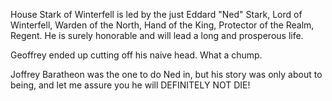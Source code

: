 House Stark of Winterfell is led by the just Eddard "Ned" Stark, Lord of
Winterfell, Warden of the North, Hand of the King, Protector of the Realm,
Regent.  He is surely honorable and will lead a long and prosperous life.

Geoffrey ended up cutting off his naive head. What a chump.

Joffrey Baratheon was the one to do Ned in, but his story was only about to being, and let me assure you he will DEFINITELY NOT DIE!
